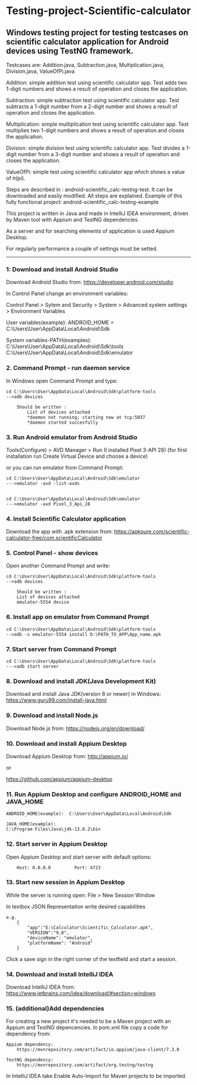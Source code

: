 # Testing-project-Scientific-calculator

 
## Windows testing project for testing testcases on scientific calculator application for Android devices using TestNG framework.

Testcases are:
  Addition.java, 
  Subtraction.java,
  Multiplication.java, 
  Division.java, 
  ValueOfPi.java

Addition: simple addition test using scientific calculator app. Test adds two 1-digit numbers and shows a result of operation and closes the application.

Subtraction: simple subtraction test using scientific calculator app. Test subtracts a 1-digit number from a 2-digit number and shows a result of operation and closes the application.

Multiplication: simple multiplication test using scientific calculator app. Test multiplies two 1-digit numbers and shows a result of operation and closes the application.

Division: simple division test using scientific calculator app. Test divides a 1-digit number from a 3-digit number and shows a result of operation and closes the application.


ValueOfPi: simple test using scientific calculator app which shows a value of π(pi).

Steps are described in : android-scientific_calc-testng-test. It can be downloaded and easily modified. All steps are explained.
Example of this fully functional project:  android-scientific_calc-testng-example


This project is written in Java and made in IntelliJ IDEA environment, driven by Maven tool with Appium and TestNG dependencies.

As a server and for searching elements of application is used Appium Desktop.


For regularly performance a couple of settings must be setted.

_______________________________________________________

### 1: Download and install Android Studio

Download Android Studio from: https://developer.android.com/studio

In Control Panel change an environment variables:

Control Panel > Sytem and Security > System > Advanced system settings > Environment Variables

User variables(example): 
ANDROID_HOME = C:\Users\User\AppData\Local\Android\Sdk

System variables-PATH(examples):
	C:\Users\User\AppData\Local\Android\Sdk\tools
	C:\Users\User\AppData\Local\Android\Sdk\emulator

### 2. Command Prompt - run daemon service

In Windows open Command Prompt and type:

	cd C:\Users\User\AppData\Local\Android\Sdk\platform-tools    
	-->adb devices

		Should be written : 
			List of devices attached
			*daemon not running; starting now at tcp:5037
			*daemon started succesfully
			


### 3. Run Android emulator from Android Studio

Tools(Configure) > AVD Manager > Run   (I installed Pixel 3-API 28)
(for first installation run Create Virtual Device and choose a device)
	
or you can run emulator from Command Prompt:


	cd C:\Users\User\AppData\Local\Android\Sdk\emulator
	--->emulator -avd -list-avds


	cd C:\Users\User\AppData\Local\Android\Sdk\emulator
	--->emulator -avd Pixel_3_Api_28


### 4. Install Scientific Calculator application

Download the app with .apk extension from: https://apkpure.com/scientific-calculator-free/com.scientificCalculator
	

### 5. Control Panel - show devices
	
Open another Command Prompt and write:

	cd C:\Users\User\AppData\Local\Android\Sdk\platform-tools
	-->adb devices

		Should be written : 
		List of devices attached
		emulator-5554 device



### 6. Install app on emulator from Command Prompt

	cd C:\Users\User\AppData\Local\Android\Sdk\platform-tools
	-->adb -s emulator-5554 install D:\PATH_TO_APP\App_name.apk
	

### 7. Start server from Command Prompt

	cd C:\Users\User\AppData\Local\Android\Sdk\platform-tools
	--->adb start server


### 8. Download and install JDK(Java Development Kit)
	
Download and install Java JDK(version 8 or newer) in Windows: https://www.guru99.com/install-java.html


### 9. Download and install Node.js

Download Node.js from:  https://nodejs.org/en/download/
	

### 10. Download and install Appium Desktop
	
Download Appium Desktop from: http://appium.io/

or

https://github.com/appium/appium-desktop


### 11. Run Appium Desktop and configure ANDROID_HOME and JAVA_HOME
	
	ANDROID_HOME(example):  C:\Users\User\AppData\Local\Android\Sdk

	JAVA_HOME(example):
	C:\Program Files\Java\jdk-13.0.2\bin


### 12. Start server in Appium Desktop
	
Open Appium Desktop and start server with default options:

		Host: 0.0.0.0         Port: 4723
		

### 13. Start new session in Appium Desktop

While the server is running open:
File > New Session Window

In textbox JSON Representation write desired capabilities

	e.g.
		{
			"app":"E:\Calculator\Scientific_Calculator.apk",
			"VERSION":"9,0",
			"deviceName": "emulator",
			"platformName": "Android"
		}

Click a save sign in the right corner of the textfield and start a session.



### 14. Download and install IntelliJ IDEA

 Download IntelliJ IDEA from: https://www.jetbrains.com/idea/download/#section=windows


### 15. (additional)Add dependencies

 For creating a new project it's needed to be a Maven project with an Appium and TestNG depencencies.
 In pom.xml file copy a code for dependency from:
	
 	Appium dependency:
 		https://mvnrepository.com/artifact/io.appium/java-client/7.3.0

 	TestNG dependency:
 		https://mvnrepository.com/artifact/org.testng/testng

 In IntelliJ IDEA take Enable Auto-Import for Maven projects to be imported.








